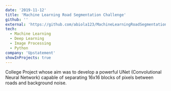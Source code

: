 ```yaml
---
date: '2019-11-12'
title: 'Machine Learning Road Segmentation Challenge'
github: ''
external: 'https://github.com/abiola123/MachineLearningRoadSegmentation'
tech:
  - Machine Learning
  - Deep Learning
  - Image Processing
  - Python
company: 'Upstatement'
showInProjects: true
---
```


College Project whose aim was to develop a powerful UNet (Convolutional Neural Network) capable of separating 16x16 blocks of pixels between roads and background noise.
